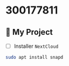 # 300177811

## :boxing_glove: My Project 



- [ ] Installer `NextCloud`

```bash
sudo apt install snapd
```
